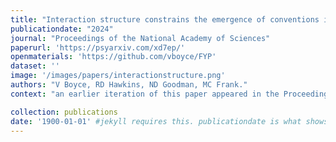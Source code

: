 ```yaml
---
title: "Interaction structure constrains the emergence of conventions in group communication"
publicationdate: "2024"
journal: "Proceedings of the National Academy of Sciences"
paperurl: 'https://psyarxiv.com/xd7ep/'
openmaterials: 'https://github.com/vboyce/FYP'
dataset: ''
image: '/images/papers/interactionstructure.png'
authors: "V Boyce, RD Hawkins, ND Goodman, MC Frank."
context: "an earlier iteration of this paper appeared in the Proceedings of the 44th Annual Conference of the Cognitive Science Society."

collection: publications
date: '1900-01-01' #jekyll requires this. publicationdate is what shows up
---
```

